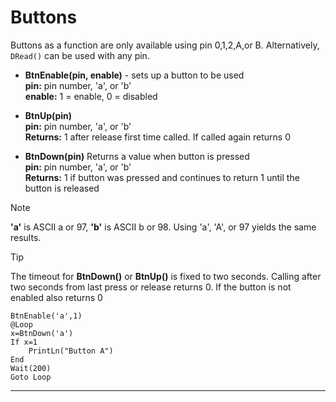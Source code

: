 # Buttons

Buttons as a function are only available using pin 0,1,2,A,or B. Alternatively, `DRead()` can be used with any pin.

- **BtnEnable(pin, enable)** - sets up a button to be used <br>
**pin:** pin number, 'a', or 'b' <br>
**enable:** 1 = enable, 0 = disabled  <br>

- **BtnUp(pin)**  <br>
**pin:** pin number, 'a', or 'b' <br>
**Returns:** 1 after release first time called. If called again returns 0<br>

 - **BtnDown(pin)** Returns a value when button is pressed<br>
**pin:** pin number, 'a', or 'b' <br>
**Returns:** 1 if button was pressed and continues to return 1 until the button is released

> [!NOTE] 
> **'a'** is ASCII a or 97, **'b'** is ASCII b or 98. Using 'a', 'A', or 97 yields the same results.

> [!TIP] 
> The timeout for **BtnDown()** or **BtnUp()** is fixed to two seconds. Calling after two seconds from last press or release returns 0. If the button is not enabled also returns 0

```basic
BtnEnable('a',1)
@Loop
x=BtnDown('a')
If x=1
    PrintLn("Button A")
End
Wait(200)
Goto Loop
```
---



